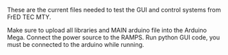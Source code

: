 These are the current files needed to test the GUI and control systems from FrED TEC MTY.

Make sure to upload all libraries and MAIN arduino file into the Arduino Mega.
Connect the power source to the RAMPS.
Run python GUI code, you must be connected to the arduino while running.
